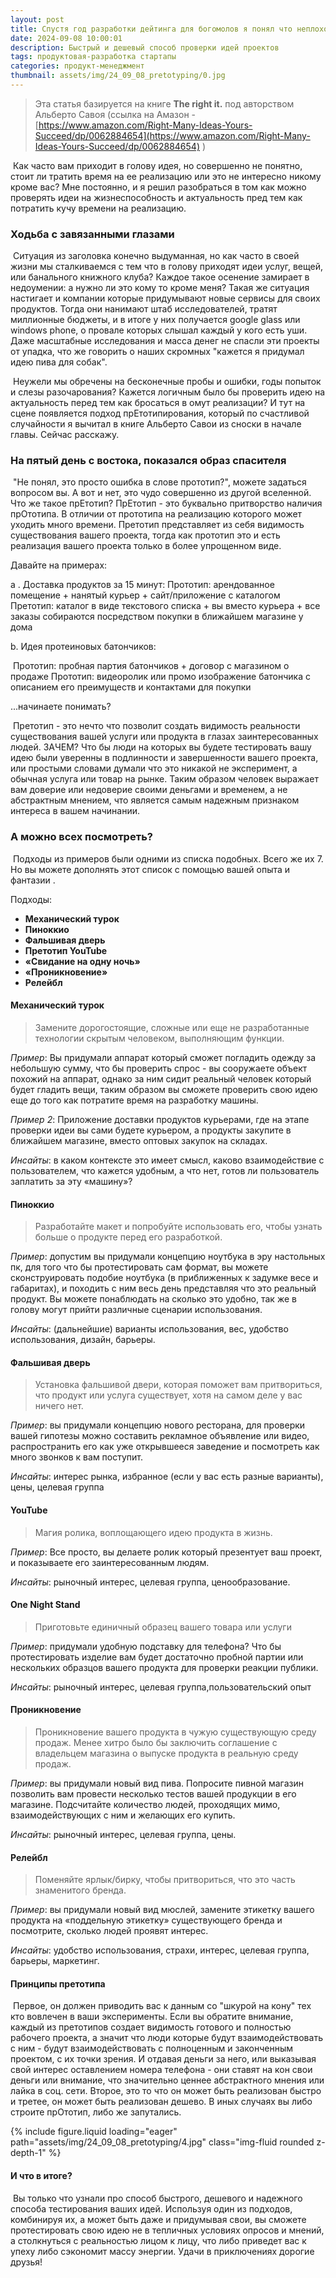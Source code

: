 ```yaml
---
layout: post
title: Спустя год разработки дейтинга для богомолов я понял что неплохо бы тестировать идеи до реализации
date: 2024-09-08 10:00:01
description: Быстрый и дешевый способ проверки идей проектов 
tags: продуктовая-разработка стартапы
categories: продукт-менеджмент
thumbnail: assets/img/24_09_08_pretotyping/0.jpg
---
```


> Эта статья базируется на книге  **The right it.**  под авторством Альберто Савоя (ссылка на Амазон - [https://www.amazon.com/Right-Many-Ideas-Yours-Succeed/dp/0062884654](https://www.amazon.com/Right-Many-Ideas-Yours-Succeed/dp/0062884654) ) 

​	Как часто вам приходит в голову идея, но совершенно не понятно, стоит ли тратить время на ее реализацию или это не интересно никому кроме вас? Мне постоянно, и я решил разобраться в том как можно проверять идеи на жизнеспособность и актуальность пред тем как потратить кучу времени на реализацию.

### Ходьба с завязанными глазами

​	Ситуация из заголовка конечно выдуманная, но как часто в своей жизни мы сталкиваемся с тем что в голову приходят идеи услуг, вещей, или банального книжного клуба? Каждое такое осенение замирает в недоумении: а нужно ли это кому то кроме меня? Такая же ситуация настигает и компании которые придумывают новые сервисы для своих продуктов. Тогда они нанимают штаб исследователей, тратят миллионные бюджеты, и в итоге у них получается google glass или windows phone, о провале которых слышал каждый у кого есть уши. Даже масштабные исследования и масса денег не спасли эти проекты от упадка, что же говорить о наших скромных "кажется я придумал идею пива для собак". 

​	Неужели мы обречены на бесконечные пробы и ошибки, годы попыток и слезы разочарования? Кажется логичным было бы проверить идею на актуальность перед тем как бросаться в омут реализации? И тут на сцене появляется подход прЕтотипирования, который по счастливой случайности я вычитал в книге Альберто Савои из сноски в начале главы. Сейчас расскажу.

### На пятый день с востока, показался образ спасителя

​	"Не понял, это просто ошибка в слове прототип?", можете задаться вопросом вы. А вот и нет, это чудо совершенно из другой вселенной. Что же такое прЕтотип?  ПрЕтотип - это буквально притворство наличия прОтотипа. В отличии от прототипа на реализацию которого может уходить много времени. Претотип представляет из себя видимость существования вашего проекта, тогда как прототип это и есть реализация вашего проекта только в более упрощенном виде. 

Давайте на примерах:

a . Доставка продуктов за 15 минут:
	Прототип: арендованное помещение + нанятый курьер + сайт/приложение с каталогом
	Претотип: каталог в виде текстового списка + вы вместо курьера + все заказы собираются посредством покупки в ближайшем магазине у дома

b. Идея протеиновых батончиков:

​	Прототип: пробная партия батончиков + договор с магазином о продаже
​	Прототип: видеоролик или промо изображение батончика с описанием его преимуществ и контактами для покупки


...начинаете понимать?

​	Претотип - это нечто что позволит создать видимость реальности существования вашей услуги или продукта в глазах заинтересованных людей. ЗАЧЕМ? Что бы люди на которых вы будете тестировать вашу идею были уверенны в подлинности  и завершенности вашего проекта, или простыми словами думали что это никакой не эксперимент, а обычная услуга или товар на рынке. Таким образом человек выражает вам доверие или недоверие своими деньгами и временем, а не абстрактным мнением, что является самым надежным признаком интереса в вашем начинании. 

### А можно всех посмотреть?

​	Подходы из примеров были одними из списка подобных. Всего же их 7. Но вы можете дополнять этот список с помощью вашей опыта и фантазии .

Подходы:

- **Механический турок**
- **Пиноккио**
- **Фальшивая дверь**
- **Претотип YouTube**
- **«Свидание на одну ночь»**
- **«Проникновение»**
- **Релейбл**



#### Механический турок

> Замените дорогостоящие, сложные или еще не разработанные технологии скрытым человеком, выполняющим функции.


 *Пример*: Вы придумали аппарат который сможет погладить одежду за небольшую сумму, что бы проверить спрос - вы сооружаете объект похожий на аппарат, однако за ним сидит реальный человек который будет гладить вещи, таким образом вы сможете проверить свою идею еще до того как потратите время на разработку машины.

 *Пример 2*: Приложение доставки продуктов курьерами, где на этапе проверки идеи вы сами будете курьером, а продукты закупите в ближайшем магазине, вместо оптовых закупок на складах.

*Инсайты*: в каком контексте это имеет смысл, каково взаимодействие с пользователем, что кажется удобным, а что нет, готов ли пользователь заплатить за эту «машину»?

#### Пиноккио

>  Разработайте макет и попробуйте использовать его, чтобы узнать больше о продукте перед его разработкой.

*Пример*: допустим вы придумали концепцию ноутбука в эру настольных пк, для того что бы протестировать сам формат, вы можете сконструировать подобие ноутбука (в приближенных к задумке весе и габаритах), и походить с ним весь день представляя что это реальный продукт. Вы можете понаблюдать на сколько это удобно, так же в голову могут прийти различные сценарии использования.

*Инсайты*: (дальнейшие) варианты использования, вес, удобство использования, дизайн, барьеры.

#### Фальшивая дверь

> Установка фальшивой двери, которая поможет вам притвориться, что продукт или услуга существует, хотя на самом деле у вас ничего нет. 

*Пример*: вы придумали концепцию нового ресторана, для проверки вашей гипотезы можно составить рекламное объявление или видео, распространить его как уже открывшееся заведение и посмотреть как много звонков к вам поступит. 

*Инсайты*: интерес рынка, избранное (если у вас есть разные варианты), цены, целевая группа

#### YouTube

> Магия ролика, воплощающего идею продукта в жизнь.

*Пример*: Все просто, вы делаете ролик который презентует ваш проект, и показываете его заинтересованным людям.

*Инсайты*: рыночный интерес, целевая группа, ценообразование.

#### One Night Stand

> Приготовьте единичный образец вашего товара или услуги 

*Пример*: придумали удобную подставку для телефона? Что бы протестировать изделие вам будет достаточно пробной партии или нескольких образцов вашего продукта для проверки реакции публики.

*Инсайты*: рыночный интерес, целевая группа,пользовательский опыт

#### Проникновение

> Проникновение вашего продукта в чужую существующую среду продаж. Менее хитро было бы заключить соглашение с владельцем магазина о выпуске продукта в реальную среду продаж.

*Пример*: вы придумали новый вид пива. Попросите пивной магазин позволить вам провести несколько тестов вашей продукции в его магазине. Подсчитайте количество людей, проходящих мимо, взаимодействующих с ним и желающих его купить. 

*Инсайты*: рыночный интерес, целевая группа, цены.

#### Релейбл

> Поменяйте ярлык/бирку, чтобы притвориться, что это часть знаменитого бренда.

*Пример*: вы придумали новый вид мюслей, замените этикетку вашего продукта на «поддельную этикетку» существующего бренда и посмотрите, сколько людей проявят интерес.

*Инсайты*: удобство использования, страхи, интерес, целевая группа, барьеры, маркетинг.




#### Принципы претотипа

​	Первое, он должен приводить вас к данным со "шкурой на кону" тех кто вовлечен в ваши эксперименты. Если вы обратите внимание, каждый из претотипов создает видимость готового и полностью рабочего проекта, а значит что люди которые будут взаимодействовать с ним - будут взаимодействовать с полноценным и законченным проектом, с их точки зрения. И отдавая деньги за него, или выказывая свой интерес оставлением номера телефона - они ставят на кон свои деньги или внимание, что значительно ценнее абстрактного мнения или лайка в соц. сети. Второе, это то что он может быть реализован быстро и третее, он может быть реализован дешево. В иных случаях вы либо строите прОтотип, либо же запутались.

<div class="row mt-3">
    <div class="col-sm mt-3 mt-md-0">
        {% include figure.liquid loading="eager" path="assets/img/24_09_08_pretotyping/4.jpg" class="img-fluid rounded z-depth-1" %}
    </div>
</div>



#### И что в итоге?

​	Вы только что узнали про способ быстрого, дешевого и надежного способа тестирования ваших идей. Используя один из подходов, комбинируя их, а может быть даже и придумывая свои, вы сможете протестировать свою идею не в тепличных условиях опросов и мнений, а столкнуться с реальностью лицом к лицу, что либо приведет вас к упеху либо сэкономит массу энергии. Удачи в приключениях дорогие друзья! 
